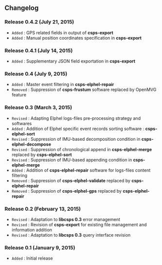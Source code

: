 ## Changelog

### Release 0.4.2 (July 21, 2015)

- `Added` : GPS related fields in output of **csps-export**
- `Added` : Manual position coordinates specification in **csps-export**

### Release 0.4.1 (July 14, 2015)

- `Added` : Supplementary JSON field exportation in **csps-export**

### Release 0.4 (July 9, 2015)

- `Added` : Master event filtering in **csps-elphel-repair**
- `Removed` : Suppression of **csps-frustum** software replaced by OpenMVG feature

### Release 0.3 (March 3, 2015)

- `Revised` : Adapting Elphel logs-files pre-processing strategy and softwares
- `Added` : Addition of Elphel specific event records sorting software : **csps-elphel-sort**
- `Revised` : Suppression of IMU-based decomposition condition in **csps-elphel-decompose**
- `Revised` : Suppression of chronological append in **csps-elphel-merge** replaced by **csps-elphel-sort**
- `Revised` : Suppression of IMU-based appending condition in **csps-elphel-merge**
- `Added` : Addition of **csps-elphel-repair** software for logs-files content filtering
- `Removed` : Suppression of **csps-elphel-validate** replaced by **csps-elphel-repair**
- `Removed` : Suppression of **csps-elphel-gps** replaced by **csps-elphel-repair**

### Release 0.2 (February 13, 2015)

- `Revised` : Adaptation to **libcsps 0.3** error management
- `Revised` : Revision of **csps-export** for existing file management and information addition
- `Revised` : Adaptation to **libcsps 0.3** query interface revision

### Release 0.1 (January 9, 2015)

- `Added` : Initial release
